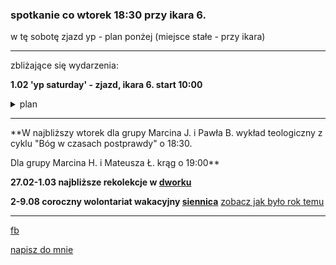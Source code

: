 ### spotkanie co wtorek 18:30 przy ikara 6.

w tę sobotę zjazd yp - plan ponżej (miejsce stałe - przy ikara)

------

zbliżające się wydarzenia:

**1.02 'yp saturday' - zjazd, ikara 6. start 10:00** <br>
<details>
<summary>plan</summary>
  
  
10:00 rozważanie (30 min.)<br>
  
10:30 msza św. (45 min.)<br>

11:30 św. josemaría escrivá - skarb kościoła. praca z
multimedialną wersją najnowszej biografii świętego codzienności. (45 min.)<br>

12:15 przerwa kawowa. (30 min.)<br>

12:45 natura krzyczy o Bogu. wykład w ramach serii “bóg w
czasach postprawdy”. (45 min)<br>

14:00 obiad. (30 min.)<br>

14:30 siennica 2020 - jak mogę pomóc zdolnej młodzieży? -
prezentacja naszego projektu wolontariackiego. omówienie kalendarza
wyjazdów i formacji na najbliższe pół roku. (45 min.)<br>

zakończenie błogosławieństwem
</details>

------

**W najbliższy wtorek dla grupy Marcina J. i Pawła B. wykład teologiczny z cyklu "Bóg w czasach postprawdy" o 18:30.

Dla grupy Marcina H. i Mateusza Ł. krąg o 19:00**

**27.02-1.03 najbliższe rekolekcje w [dworku](https://goo.gl/maps/iMpisaQaSDbGV1T49)**

**2-9.08 coroczny wolontariat wakacyjny [siennica](https://goo.gl/maps/oir1wwNkufv1N8h68)**
[zobacz jak było rok temu](https://youtu.be/uP36kN5RhqY)

------
[fb](https://www.facebook.com/%C5%9Awi%C4%99to%C5%9B%C4%87-w-wielkim-mie%C5%9Bcie-100984374613925/?modal=admin_todo_tour)

<a href="mailto:marcin.jagielowicz@gmail.com">napisz do mnie</a>
